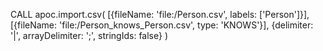 CALL apoc.import.csv(
  [{fileName: 'file:/Person.csv', labels: ['Person']}],
  [{fileName: 'file:/Person_knows_Person.csv', type: 'KNOWS'}],
  {delimiter: '|', arrayDelimiter: ';', stringIds: false}
)
